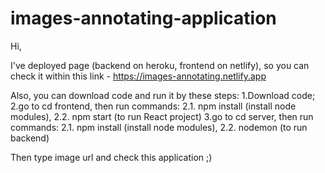 # images-annotating-application

Hi,

I've deployed page (backend on heroku, frontend on netlify), so you can check it within this link - https://images-annotating.netlify.app

Also, you can download code and run it by these steps:
1.Download code;
2.go to cd frontend, then run commands: 2.1. npm install (install node modules), 2.2. npm start (to run React project) 
3.go to cd server, then run commands: 2.1. npm install (install node modules), 2.2. nodemon (to run backend) 

Then type image url and check this application ;)




